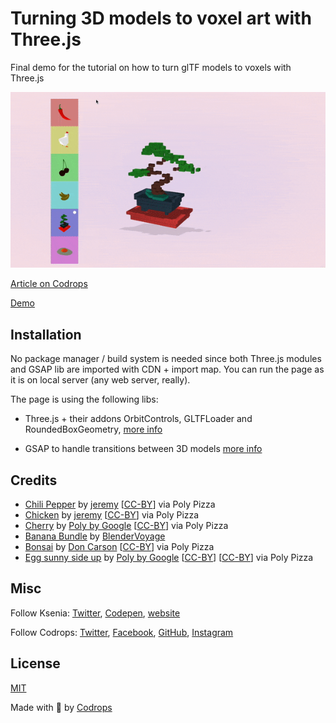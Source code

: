 # Turning 3D models to voxel art with Three.js

Final demo for the tutorial on how to turn glTF models to voxels with Three.js

![Image Title](voxels-preview.gif)

[Article on Codrops](https://tympanus.net/codrops/?p=)

[Demo](http://tympanus.net/Development/.../)


## Installation

No package manager / build system is needed since both Three.js modules and GSAP lib are imported with CDN + import map. You can run the page as it is on local server (any web server, really).


The page is using the following libs:

- Three.js + their addons OrbitControls, GLTFLoader and RoundedBoxGeometry, [more info](https://threejs.org/docs/#manual/en/introduction/Installation)

- GSAP to handle transitions between 3D models [more info](https://greensock.com/docs/v3/Installation?checked=core) 

## Credits

- [Chili Pepper](https://poly.pizza/m/2x3UVYE7D-R) by [jeremy](https://poly.pizza/u/jeremy) [[CC-BY](https://creativecommons.org/licenses/by/3.0/)] via Poly Pizza
- [Chicken](https://poly.pizza/m/1YE8U35HXsI) by [jeremy](https://poly.pizza/u/jeremy) [[CC-BY](https://creativecommons.org/licenses/by/3.0/)] via Poly Pizza
- [Cherry](https://poly.pizza/m/8BsjISKsNIz) by [Poly by Google](https://poly.pizza/u/Poly%20by%20Google) [[CC-BY](https://creativecommons.org/licenses/by/3.0/)] via Poly Pizza
- [Banana Bundle](https://poly.pizza/m/1ySgHdwK0q) by [BlenderVoyage](https://poly.pizza/u/BlenderVoyage)
- [Bonsai](https://poly.pizza/m/44XK5UHTd4Q) by [Don Carson](https://poly.pizza/u/Don%20Carson) [[CC-BY](https://creativecommons.org/licenses/by/3.0/)] via Poly Pizza
- [Egg sunny side up](https://poly.pizza/m/7KnEsnu6Db1) by [Poly by Google](https://poly.pizza/u/Poly%20by%20Google) [[CC-BY](https://creativecommons.org/licenses/by/3.0/)] [[CC-BY](https://creativecommons.org/licenses/by/3.0/)] via Poly Pizza

## Misc

Follow Ksenia: [Twitter](https://twitter.com/uuuuuulala), [Codepen](https://codepen.io/ksenia-k), [website](https://ksenia-k.com/)

Follow Codrops: [Twitter](http://www.twitter.com/codrops), [Facebook](http://www.facebook.com/codrops), [GitHub](https://github.com/codrops), [Instagram](https://www.instagram.com/codropsss/)

## License
[MIT](LICENSE)

Made with :blue_heart:  by [Codrops](http://www.codrops.com)